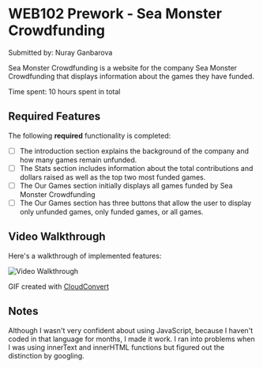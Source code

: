 # WEB102 Prework - Sea Monster Crowdfunding

Submitted by: Nuray Ganbarova

Sea Monster Crowdfunding is a website for the company Sea Monster Crowdfunding that displays information about the games they have funded.

Time spent: 10 hours spent in total

## Required Features

The following **required** functionality is completed:

- [ ] The introduction section explains the background of the company and how many games remain unfunded.
- [ ] The Stats section includes information about the total contributions and dollars raised as well as the top two most funded games.
- [ ] The Our Games section initially displays all games funded by Sea Monster Crowdfunding
- [ ] The Our Games section has three buttons that allow the user to display only unfunded games, only funded games, or all games.

## Video Walkthrough

Here's a walkthrough of implemented features:

<img src='https://imgur.com/a/TG516IY' title='Video Walkthrough' width='' alt='Video Walkthrough' />

GIF created with [CloudConvert](https://cloudconvert.com/webm-to-gif)

## Notes

Although I wasn't very confident about using JavaScript, because I haven't coded in that language for months, I made it work. I ran into problems when I was using innerText and innerHTML functions but figured out the distinction by googling.
